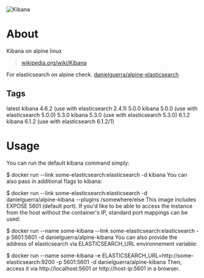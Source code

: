 ![Kibana](https://www.runabove.com/images/apps/elasticsearch-and-kibana.png)

# About
Kibana on alpine linux
> [wikipedia.org/wiki/Kibana](https://en.wikipedia.org/wiki/Kibana)


For elasticsearch on alpine check.
[danielguerra/alpine-elasticsearch](https://hub.docker.com/r/danielguerra/alpine-elasticsearch/)

## Tags

latest  kibana 4.6.2 (use with elasticsearch 2.4.1)
5.0.0   kibana 5.0.0 (use with elasticsearch 5.0.0)
5.3.0   kibana 5.3.0 (use with elasticsearch 5.3.0)
6.1.2	kibana 6.1.2 (use with elasticsearch 6.1.2/1)


# Usage

You can run the default kibana command simply:

$ docker run --link some-elasticsearch:elasticsearch -d kibana
You can also pass in additional flags to kibana:

$ docker run --link some-elasticsearch:elasticsearch -d danielguerra/alpine-kibana --plugins /somewhere/else
This image includes EXPOSE 5601 (default port). If you'd like to be able to access the instance from the host without the container's IP, standard port mappings can be used:

$ docker run --name some-kibana --link some-elasticsearch:elasticsearch -p 5601:5601 -d danielguerra/alpine-kibana
You can also provide the address of elasticsearch via ELASTICSEARCH_URL environnement variable:

$ docker run --name some-kibana -e ELASTICSEARCH_URL=http://some-elasticsearch:9200 -p 5601:5601 -d danielguerra/alpine-kibana
Then, access it via http://localhost:5601 or http://host-ip:5601 in a browser.
